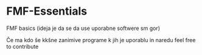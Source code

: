 # FMF-Essentials
FMF basics (ideja je da se da use uporabne softwere sm gor)

Če ma kdo še kkšne zanimive programe k jih je uporablu in naredu feel free to contribute
